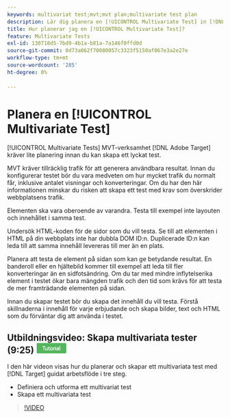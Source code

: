 ```yaml
---
keywords: multivariat test;mvt;mvt plan;multivariate test plan
description: Lär dig planera en [!UICONTROL Multivariate Test] in [!DNL Adobe Target] så att du kan skapa ett lyckat test.
title: Hur planerar jag en [!UICONTROL Multivariate Test]?
feature: Multivariate Tests
exl-id: 130718d5-7bd9-4b1a-b81a-7a146f0ffd0d
source-git-commit: 0d73a062f70080057c3323f5150af067e3a2e27e
workflow-type: tm+mt
source-wordcount: '285'
ht-degree: 0%

---
```


# Planera en [!UICONTROL Multivariate Test]

[!UICONTROL Multivariate Tests] MVT-verksamhet [!DNL Adobe Target] kräver lite planering innan du kan skapa ett lyckat test.

MVT kräver tillräcklig trafik för att generera användbara resultat. Innan du konfigurerar testet bör du vara medveten om hur mycket trafik du normalt får, inklusive antalet visningar och konverteringar. Om du har den här informationen minskar du risken att skapa ett test med krav som överskrider webbplatsens trafik.

Elementen ska vara oberoende av varandra. Testa till exempel inte layouten och innehållet i samma test.

Undersök HTML-koden för de sidor som du vill testa. Se till att elementen i HTML på din webbplats inte har dubbla DOM ID:n. Duplicerade ID:n kan leda till att samma innehåll levereras till mer än en plats.

Planera att testa de element på sidan som kan ge betydande resultat. En banderoll eller en hjältebild kommer till exempel att leda till fler konverteringar än en sidfotsändring. Om du tar med mindre inflytelserika element i testet ökar bara mängden trafik och den tid som krävs för att testa de mer framträdande elementen på sidan.

Innan du skapar testet bör du skapa det innehåll du vill testa. Förstå skillnaderna i innehåll för varje erbjudande och skapa bilder, text och HTML som du förväntar dig att använda i testet.

## Utbildningsvideo: Skapa multivariata tester (9:25) ![Självstudiemärke](/help/main/assets/tutorial.png)

I den här videon visas hur du planerar och skapar ett multivariata test med [!DNL Target] guidat arbetsflöde i tre steg.

* Definiera och utforma ett multivariat test
* Skapa ett multivariata test

>[!VIDEO](https://video.tv.adobe.com/v/17395)
